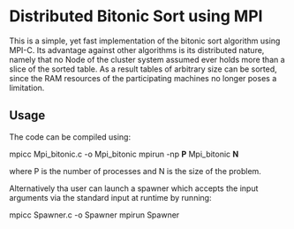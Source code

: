 <h1> Distributed Bitonic Sort using MPI </h1>

This is a simple, yet fast implementation of the bitonic sort algorithm using MPI-C.
Its advantage against other algorithms is its distributed nature, namely that no Node of the cluster 
system assumed ever holds more than a slice of the sorted table. As a result tables of arbitrary size can be 
sorted, since the RAM resources of the participating machines no longer poses a limitation.

<h2> Usage </h2>

The code can be compiled using:

mpicc Mpi_bitonic.c -o Mpi_bitonic
mpirun -np <b>P</b> Mpi_bitonic <b>N</b>

where P is the number of processes and N is the size of the problem.

Alternatively tha user can launch a spawner which accepts the input arguments via 
the standard input at runtime by running:

mpicc Spawner.c -o Spawner
mpirun Spawner
